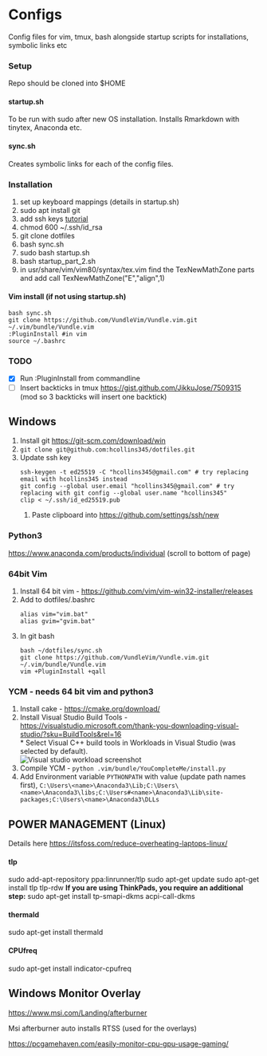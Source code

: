 Configs
=======

Config files for vim, tmux, bash alongside startup scripts for
installations, symbolic links etc

### Setup

Repo should be cloned into $HOME

#### startup.sh

To be run with sudo after new OS installation. Installs Rmarkdown with
tinytex, Anaconda etc.

#### sync.sh

Creates symbolic links for each of the config files.

### Installation

1. set up keyboard mappings (details in startup.sh)
2. sudo apt install git 
3. add ssh keys [tutorial](https://help.github.com/articles/generating-a-new-ssh-key-and-adding-it-to-the-ssh-agent/)
4. chmod 600 ~/.ssh/id_rsa
5. git clone dotfiles
6. bash sync.sh
7. sudo bash startup.sh
8. bash startup_part_2.sh
11. in usr/share/vim/vim80/syntax/tex.vim find the TexNewMathZone parts and add 
      call TexNewMathZone("E","align",1)

#### Vim install (if not using startup.sh)
```
bash sync.sh 
git clone https://github.com/VundleVim/Vundle.vim.git ~/.vim/bundle/Vundle.vim
:PluginInstall #in vim
source ~/.bashrc
```

### TODO
- [x] Run :PluginInstall from commandline
- [ ] Insert backticks in tmux https://gist.github.com/JikkuJose/7509315
            (mod so 3 backticks will insert one backtick)

## Windows 
1. Install git https://git-scm.com/download/win
2. ```git clone git@github.com:hcollins345/dotfiles.git```
3. Update ssh key 
      ```
    ssh-keygen -t ed25519 -C "hcollins345@gmail.com" # try replacing email with hcollins345 instead
    git config --global user.email "hcollins345@gmail.com" # try replacing with git config --global user.name "hcollins345"
    clip < ~/.ssh/id_ed25519.pub
      ```
    1. Paste clipboard into https://github.com/settings/ssh/new

### Python3
https://www.anaconda.com/products/individual (scroll to bottom of page)

### 64bit Vim
1. Install 64 bit vim - https://github.com/vim/vim-win32-installer/releases
2. Add to dotfiles/.bashrc 
    ```
    alias vim="vim.bat"  
    alias gvim="gvim.bat"  
    ```
3. In git bash
    ```
    bash ~/dotfiles/sync.sh  
    git clone https://github.com/VundleVim/Vundle.vim.git ~/.vim/bundle/Vundle.vim
    vim +PluginInstall +qall
    ```

### YCM - needs 64 bit vim and python3
1. Install cake - https://cmake.org/download/
2. Install Visual Studio Build Tools - https://visualstudio.microsoft.com/thank-you-downloading-visual-studio/?sku=BuildTools&rel=16  
        * Select Visual C++ build tools in Workloads in Visual Studio (was selected by default).  
            ![Visual studio workload screenshot](https://github.com/hcollins345/random/blob/master/visual_studio_build_tools.png)
3. Compile YCM - ```python .vim/bundle/YouCompleteMe/install.py```
4. Add Environment variable ```PYTHONPATH``` with value (update path names first), ```C:\Users\<name>\Anaconda3\Lib;C:\Users\<name>\Anaconda3\libs;C:\Users#<name>\Anaconda3\Lib\site-packages;C:\Users\<name>\Anaconda3\DLLs```

## POWER MANAGEMENT (Linux)

Details here
https://itsfoss.com/reduce-overheating-laptops-linux/

#### tlp
sudo add-apt-repository ppa:linrunner/tlp
sudo apt-get update
sudo apt-get install tlp tlp-rdw
**If you are using ThinkPads, you require an additional step:**
sudo apt-get install tp-smapi-dkms acpi-call-dkms

#### thermald

sudo apt-get install thermald

#### CPUfreq

sudo apt-get install indicator-cpufreq

## Windows Monitor Overlay
https://www.msi.com/Landing/afterburner

Msi afterburner auto installs RTSS (used for the overlays)

https://pcgamehaven.com/easily-monitor-cpu-gpu-usage-gaming/





